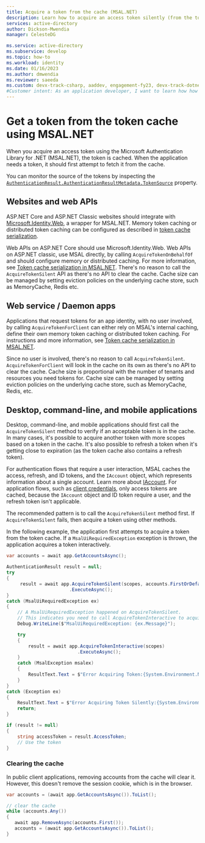```yaml
---
title: Acquire a token from the cache (MSAL.NET) 
description: Learn how to acquire an access token silently (from the token cache) using the Microsoft Authentication Library for .NET (MSAL.NET).
services: active-directory
author: Dickson-Mwendia
manager: CelesteDG

ms.service: active-directory
ms.subservice: develop
ms.topic: how-to
ms.workload: identity
ms.date: 01/16/2023
ms.author: dmwendia
ms.reviewer: saeeda
ms.custom: devx-track-csharp, aaddev, engagement-fy23, devx-track-dotnet
#Customer intent: As an application developer, I want to learn how how to use the AcquireTokenSilent method so I can acquire tokens from the cache.
---
```


# Get a token from the token cache using MSAL.NET

When you acquire an access token using the Microsoft Authentication Library for .NET (MSAL.NET), the token is cached. When the application needs a token, it should first attempt to fetch it from the cache.

You can monitor the source of the tokens by inspecting the [`AuthenticationResult.AuthenticationResultMetadata.TokenSource`](/dotnet/api/microsoft.identity.client.authenticationresultmetadata.tokensource?view=msal-dotnet-latest&preserve-view=true) property.

## Websites and web APIs

ASP.NET Core and ASP.NET Classic websites should integrate with [Microsoft.Identity.Web](microsoft-identity-web.md), a wrapper for MSAL.NET. Memory token caching or distributed token caching can be configured as described in [token cache serialization](msal-net-token-cache-serialization.md?tabs=aspnetcore). 

Web APIs on ASP.NET Core should use Microsoft.Identity.Web. Web APIs on ASP.NET classic, use MSAL directly, by calling `AcquireTokenOnBehalfOf` and should configure memory or distributed caching. For more information, see [Token cache serialization in MSAL.NET](msal-net-token-cache-serialization.md?tabs=aspnet). There's no reason to call the `AcquireTokenSilent` API as there's no API to clear the cache. Cache size can be managed by setting eviction policies on the underlying cache store, such as MemoryCache, Redis etc.

## Web service / Daemon apps 

Applications that request tokens for an app identity, with no user involved, by calling `AcquireTokenForClient` can either rely on MSAL's internal caching, define their own memory token caching or distributed token caching. For instructions and more information, see [Token cache serialization in MSAL.NET](msal-net-token-cache-serialization.md?tabs=aspnet). 

Since no user is involved, there's no reason to call `AcquireTokenSilent`. `AcquireTokenForClient` will look in the cache on its own as there's no API to clear the cache. Cache size is proportional with the number of tenants and resources you need tokens for. Cache size can be managed by setting eviction policies on the underlying cache store, such as MemoryCache, Redis, etc.

## Desktop, command-line, and mobile applications

Desktop, command-line, and mobile applications should first call the `AcquireTokenSilent` method to verify if an acceptable token is in the cache. In many cases, it's possible to acquire another token with more scopes based on a token in the cache. It's also possible to refresh a token when it's getting close to expiration (as the token cache also contains a refresh token).

For authentication flows that require a user interaction, MSAL caches the access, refresh, and ID tokens, and the `IAccount` object, which represents information about a single account. Learn more about [IAccount](/dotnet/api/microsoft.identity.client.iaccount?view=msal-dotnet-latest&preserve-view=true). For application flows, such as [client credentials](msal-authentication-flows.md#client-credentials), only access tokens are cached, because the `IAccount` object and ID token require a user, and the refresh token isn't applicable.

The recommended pattern is to call the `AcquireTokenSilent` method first.  If `AcquireTokenSilent` fails, then acquire a token using other methods.

In the following example, the application first attempts to acquire a token from the token cache. If a `MsalUiRequiredException` exception is thrown, the application acquires a token interactively. 

```csharp
var accounts = await app.GetAccountsAsync();

AuthenticationResult result = null;
try
{
     result = await app.AcquireTokenSilent(scopes, accounts.FirstOrDefault())
                       .ExecuteAsync();
}
catch (MsalUiRequiredException ex)
{
    // A MsalUiRequiredException happened on AcquireTokenSilent.
    // This indicates you need to call AcquireTokenInteractive to acquire a token
    Debug.WriteLine($"MsalUiRequiredException: {ex.Message}");

    try
    {
        result = await app.AcquireTokenInteractive(scopes)
                          .ExecuteAsync();
    }
    catch (MsalException msalex)
    {
        ResultText.Text = $"Error Acquiring Token:{System.Environment.NewLine}{msalex}";
    }
}
catch (Exception ex)
{
    ResultText.Text = $"Error Acquiring Token Silently:{System.Environment.NewLine}{ex}";
    return;
}

if (result != null)
{
    string accessToken = result.AccessToken;
    // Use the token
}
```

### Clearing the cache

In public client applications, removing accounts from the cache will clear it. However, this doesn't remove the session cookie, which is in the browser.

```csharp
var accounts = (await app.GetAccountsAsync()).ToList();

// clear the cache
while (accounts.Any())
{
   await app.RemoveAsync(accounts.First());
   accounts = (await app.GetAccountsAsync()).ToList();
}
```
